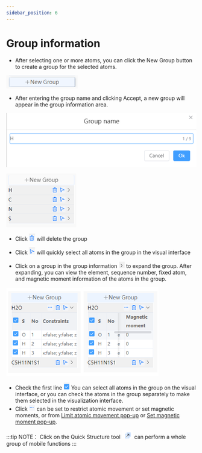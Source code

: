 ```yaml
---
sidebar_position: 6
---
```


# Group information

- After selecting one or more atoms, you can click the New Group button to create a group for the selected atoms.
  
![addgroup](../nested/qstudio_addgroup.png)

- After entering the group name and clicking Accept, a new group will appear in the group information area.

![addgroup](../nested/qstudio_addgroup2.png)

![addgroup](../nested/qstudio_addgroup3.png)

- Click ![addgroup](../nested/qstudio_addgroup7.png) will delete the group
- Click ![addgroup](../nested/qstudio_addgroup8.png) will quickly select all atoms in the group in the visual interface

- Click on a group in the group information ![addgroup](../nested/qstudio_addgroup9.png) to expand the group. After expanding, you can view the element, sequence number, fixed atom, and magnetic moment information of the atoms in the group.
  
![addgroup](../nested/qstudio_addgroup4.png)![addgroup](../nested/qstudio_addgroup5.png)

  - Check the first line ![addgroup](../nested/qstudio_addgroup10.png) You can select all atoms in the group on the visual interface, or you can check the atoms in the group separately to make them selected in the visualization interface.
  - Click ![addgroup](../nested/qstudio_addgroup6.png) can be set to restrict atomic movement or set magnetic moments, or from [Limit atomic movement pop-up](/en/next/Q-Studio/界面及功能/菜单/qstudio_manual_settings_fixatom) or [Set magnetic moment pop-up](/en/next/Q-Studio/界面及功能/菜单/qstudio_manual_settings_magmom).

:::tip NOTE：
Click on the Quick Structure tool ![movegroup](../nested/qstudio_structtools_movegroup.png) can perform a whole group of mobile functions
:::

